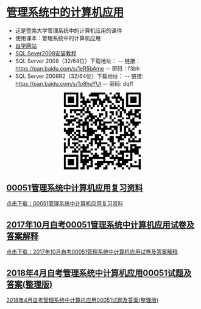 # [管理系统中的计算机应用](https://github.com/scutcyr/jida_teaching/tree/master/guanlixitong)
- 这是暨南大学管理系统中的计算机应用的课件
- 使用课本：管理系统中的计算机应用
- [自学网站](https://www.51zxw.net/list.aspx?cid=492)
- [SQL Sever2008安装教程](https://mp.weixin.qq.com/s/I6tS1hQzOOJYj5Cf2Wfraw)
- SQL Server 2008（32/64位）下载地址：
-- 链接：https://pan.baidu.com/s/1eR5bAme 
-- 密码：f3bh
- SQL Server 2008R2（32/64位）下载地址：
-- 链接: https://pan.baidu.com/s/1o8huYUI 
-- 密码: dqff
<p align="center"><img width="40%" src="https://github.com/scutcyr/jida_teaching/blob/master/guanlixitong/guanlixitong.png" /></p>

## [00051管理系统中计算机应用复习资料](https://github.com/scutcyr/jida_teaching/blob/master/guanlixitong/00051%E7%AE%A1%E7%90%86%E7%B3%BB%E7%BB%9F%E4%B8%AD%E8%AE%A1%E7%AE%97%E6%9C%BA%E5%BA%94%E7%94%A8%E5%A4%8D%E4%B9%A0%E8%B5%84%E6%96%99.doc)
[点击下载：00051管理系统中计算机应用复习资料](https://github.com/scutcyr/jida_teaching/raw/master/guanlixitong/00051%E7%AE%A1%E7%90%86%E7%B3%BB%E7%BB%9F%E4%B8%AD%E8%AE%A1%E7%AE%97%E6%9C%BA%E5%BA%94%E7%94%A8%E5%A4%8D%E4%B9%A0%E8%B5%84%E6%96%99.doc)

## [2017年10月自考00051管理系统中计算机应用试卷及答案解释](https://github.com/scutcyr/jida_teaching/blob/master/guanlixitong/2017%E5%B9%B410%E6%9C%88%E8%87%AA%E8%80%8300051%E7%AE%A1%E7%90%86%E7%B3%BB%E7%BB%9F%E4%B8%AD%E8%AE%A1%E7%AE%97%E6%9C%BA%E5%BA%94%E7%94%A8%E8%AF%95%E5%8D%B7%E5%8F%8A%E7%AD%94%E6%A1%88%E8%A7%A3%E9%87%8A.doc)
[点击下载：2017年10月自考00051管理系统中计算机应用试卷及答案解释](https://github.com/scutcyr/jida_teaching/raw/master/guanlixitong/2017%E5%B9%B410%E6%9C%88%E8%87%AA%E8%80%8300051%E7%AE%A1%E7%90%86%E7%B3%BB%E7%BB%9F%E4%B8%AD%E8%AE%A1%E7%AE%97%E6%9C%BA%E5%BA%94%E7%94%A8%E8%AF%95%E5%8D%B7%E5%8F%8A%E7%AD%94%E6%A1%88%E8%A7%A3%E9%87%8A.doc)

## [2018年4月自考管理系统中计算机应用00051试题及答案(整理版)](https://github.com/scutcyr/jida_teaching/blob/master/guanlixitong/2018%E5%B9%B44%E6%9C%88%E8%87%AA%E8%80%83%E7%AE%A1%E7%90%86%E7%B3%BB%E7%BB%9F%E4%B8%AD%E8%AE%A1%E7%AE%97%E6%9C%BA%E5%BA%94%E7%94%A800051%E8%AF%95%E9%A2%98%E5%8F%8A%E7%AD%94%E6%A1%88(%E6%95%B4%E7%90%86%E7%89%88).doc)
[2018年4月自考管理系统中计算机应用00051试题及答案(整理版)](https://github.com/scutcyr/jida_teaching/raw/master/guanlixitong/2018%E5%B9%B44%E6%9C%88%E8%87%AA%E8%80%83%E7%AE%A1%E7%90%86%E7%B3%BB%E7%BB%9F%E4%B8%AD%E8%AE%A1%E7%AE%97%E6%9C%BA%E5%BA%94%E7%94%A800051%E8%AF%95%E9%A2%98%E5%8F%8A%E7%AD%94%E6%A1%88(%E6%95%B4%E7%90%86%E7%89%88).doc)


